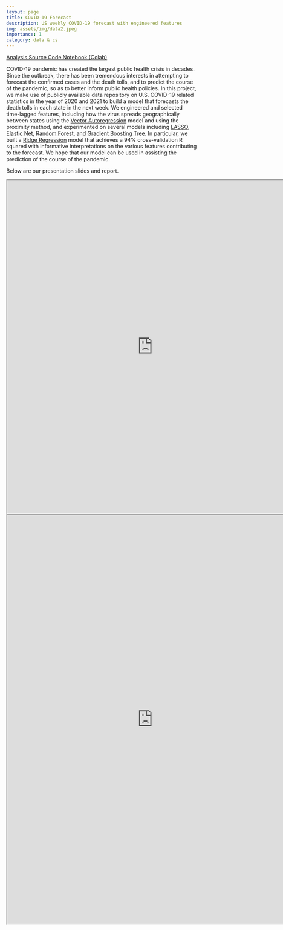 ```yaml
---
layout: page
title: COVID-19 Forecast
description: US weekly COVID-19 forecast with engineered features
img: assets/img/data2.jpeg
importance: 1
category: data & cs
---
```


<a href="https://drive.google.com/file/d/1wpWON0dwaVlqmlYPqJD7YxrNC25m9Yyr/view?usp=sharing">Analysis Source Code Notebook (Colab)</a><br>

COVID-19 pandemic has created the largest public health crisis in decades. Since the outbreak, there has been tremendous interests in attempting to forecast the confirmed cases and the death tolls, and to predict the course of the pandemic, so as to better inform public health policies. In this project, we make use of publicly available data repository on U.S. COVID-19 related statistics in the year of 2020 and 2021 to build a model that forecasts the death tolls in each state in the next week. We engineered and selected time-lagged features, including how the virus spreads geographically between states using the <a href="https://en.wikipedia.org/wiki/Vector_autoregression">Vector Autoregression</a> model and using the proximity method, and experimented on several models including <a href="https://en.wikipedia.org/wiki/Lasso_(statistics)">LASSO</a>, <a href="https://en.wikipedia.org/wiki/Elastic_net_regularization">Elastic Net</a>, <a href="https://en.wikipedia.org/wiki/Random_forest">Random Forest</a>, and <a href="https://en.wikipedia.org/wiki/Gradient_boosting">Gradient Boosting Tree</a>. In particular, we built a <a href="https://en.wikipedia.org/wiki/Ridge_regression">Ridge Regression</a> model that achieves a 94% cross-validation R squared with informative interpretations on the various features contributing to the forecast. We hope that our model can be used in assisting the prediction of the course of the pandemic. 

Below are our presentation slides and report.

<iframe src="https://drive.google.com/file/d/1hRw32r9eAWB699NSg-6j7Gh39EgA-iGD/preview" width="770" height="880" allow="autoplay"></iframe>
<br>
<iframe src="https://drive.google.com/file/d/10zHszJ6d3xaJ_h9k9kwiLxXHiDwRaYQp/preview" width="770" height="1080" allow="autoplay"></iframe>



